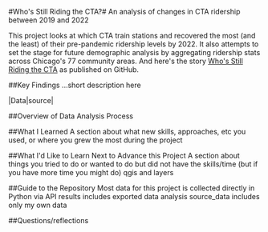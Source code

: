 #Who's Still Riding the CTA?#
An analysis of changes in CTA ridership between 2019 and 2022

This project looks at which CTA train stations and recovered the most (and the least) of their pre-pandemic ridership levels by 2022. It also attempts to set the stage for future demographic analysis by aggregating ridership stats across Chicago's 77 community areas. And here's the story [Who's Still Riding the CTA](https://reliablerascal.github.io/cta_ridership/) as published on GitHub.

##Key Findings
...short description here

|Data|source|

##Overview of Data Analysis Process

##What I Learned
A section about what new skills, approaches, etc you used, or where you grew the most during the project

##What I'd Like to Learn Next to Advance this Project
A section about things you tried to do or wanted to do but did not have the skills/time (but if you have more time you might do)
qgis and layers

##Guide to the Repository
Most data for this project is collected directly in Python via API
results includes exported data analysis
source_data includes only my own data

##Questions/reflections